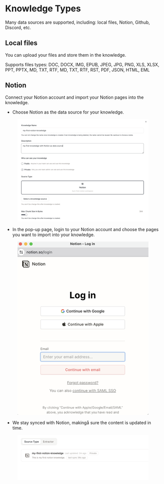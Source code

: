 # Knowledge Types

Many data sources are supported, including: local files, Notion, Github, Discord, etc.

## Local files

You can upload your files and store them in the knowledge. 

Supports files types: DOC, DOCX, IMG, EPUB, JPEG, JPG, PNG, XLS, XLSX, PPT, PPTX, MD, TXT, RTF, MD, TXT, RTF, RST, PDF, JSON, HTML, EML

## Notion

Connect your Notion account and import your Notion pages into the knowledge.

* Choose Notion as the data source for your knowledge.

<figure><img src="../images/notion.png" alt="notion"></figure>

* In the pop-up page, login to your Notion account and choose the pages you want to import into your knowledge.

<figure><img src="../images/notion-2.png" alt="notion-2"></figure>

* We stay synced with Notion, makingå sure the content is updated in time.

<figure><img src="../images/notion-3.png" alt="notion-3"></figure>


<!-- ## Github



## Discord -->